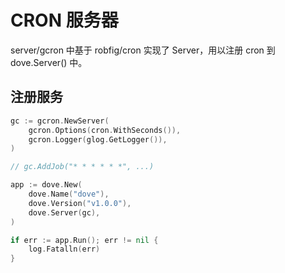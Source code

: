 # CRON 服务器

server/gcron 中基于 robfig/cron 实现了 Server，用以注册 cron 到 dove.Server() 中。

## 注册服务

```go
gc := gcron.NewServer(
    gcron.Options(cron.WithSeconds()),
    gcron.Logger(glog.GetLogger()),
)

// gc.AddJob("* * * * * *", ...)

app := dove.New(
    dove.Name("dove"),
    dove.Version("v1.0.0"),
    dove.Server(gc),
)

if err := app.Run(); err != nil {
    log.Fatalln(err)
}
```
